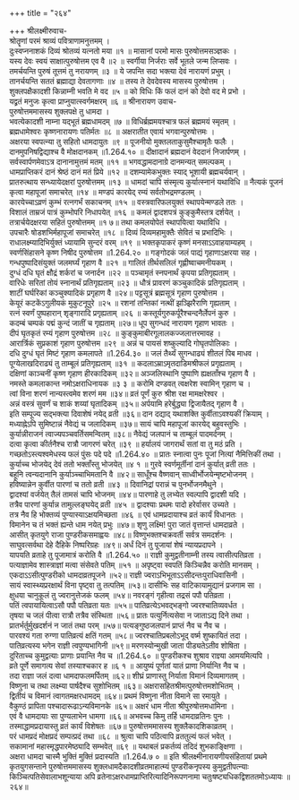 +++
title = "२६४"

+++
श्रीलक्ष्मीरुवाच-  
श्रोतॄणां परमं श्राव्यं पवित्राणामनुत्तमम् ।  
दुःस्वप्ननाशकं दिव्यं श्रोतव्यं यत्नतो मया ॥१ ॥
मासानां परमो मासः पुरुषोत्तमसञ्ज्ञकः ।  
यस्य देवः स्वयं साक्षात्पुरुषोत्तम एव वै ॥२ ॥
स्वर्गीया निर्जराः सर्वे भूतले जन्म लिप्सवः ।  
तमर्चयन्ति पुरुषं तूत्तमं तु नरायणम् ॥३ ॥
ये जपन्ति सदा भक्त्या देवं नारायणं प्रभुम् ।  
तानर्चयन्ति सततं ब्रह्माद्या देवतागणाः ॥४ ॥
तस्य ते देवदेवस्य मासस्य पुरुषोत्तम ।  
शुक्लपक्षैकादशी किन्नाम्नी भवति मे वद ॥५ ॥
को विधिः किं फलं दानं को देवो वद मे प्रभो ।  
यद्व्रतं मनुजः कृत्वा प्राप्नुयात्स्वर्गमक्षरम् ॥६ ॥
श्रीनारायण उवाच-  
पुरुषोत्तममासस्य शुक्लपक्षे तु धामदा ।  
भवत्येकादशी नाम्ना यद्भूतं ब्रह्मधामदम् ॥७ ॥
विधिर्ब्रह्ममयश्चात्र फलं ब्रह्ममयं स्मृतम् ।  
ब्रह्मधामेश्वरः कृष्णनारायणः पतिर्मतः ॥८ ॥
अक्षरातीत एवायं भगवान्पुरुषोत्तमः ।  
अक्षरया स्वपत्न्या तु सहितो धामदायुतः ॥९ ॥
पूजनीयो मुक्तलताकुसुमैश्चामृतैः फलैः ।  
दानमुपनिषद्विद्याश्च वै मोक्षदानकम् ॥1.264.१० ॥
दीक्षादानं ब्रह्मदानं वेददानं निजार्पणम् ।  
सर्वस्वार्पणमेवाऽत्र दानानामुत्तमं मतम् ॥११ ॥
भगवद्धामदानाग्रे दानमन्यत् समल्पकम् ।  
धामप्राप्तिकरं दानं श्रेष्ठं दानं मतं प्रिये ॥१२ ॥
दशम्यामेकभुक्तः स्याद् भूशायी ब्रह्मचर्यवान् ।  
प्रातरुत्थाय सन्ध्यायेदक्षरां पुरुषोत्तमम् ॥१३ ॥
धामदां चापि संस्मृत्य कुर्यात्स्नानं यथाविधि ॥
नैत्यकं पूजनं कृत्वा महापूजां समाचरेत् ॥१४ ॥
मण्डपं कारयेद् रम्यं सर्वतोभद्रमण्डलम् ।  
कारयेच्चाऽव्रणं कुम्भं रत्नगर्भं सकाचनम् ॥१५ ॥
वस्त्रवारिफलयुक्तं स्थापयेन्मण्डले ततः ।  
विशालं ताम्रजं पात्रं कुम्भोपरि निधापयेत् ॥१६ ॥
कमलं द्वादशपत्रं कुङ्कुमैस्तत्र दर्शयेत् ।  
तत्रार्चयेदक्षरया सहितं पुरुषोत्तमम् ॥१ ७॥
तथा कमलयोपेतं स्थापयित्वा यथाविधि ।  
उपचारैः षोडशभिर्महापूजां समाचरेत् ॥१८ ॥
दिव्यं दिव्यमहामुक्तैः सेवितं च प्रभादिभिः ।  
राधालक्ष्म्यादिभिर्युक्तं ध्यायामि सुन्दरं वरम् ॥१९ ॥
भक्तकृपाकरं कृष्णं मनसाऽऽवाहयाम्यहम् ।  
स्वर्णसिंहासने कृष्ण निषीद पुरुषोत्तम ॥1.264.२० ॥
गङ्गोदकं जलं पाद्यं गृहाणाऽक्षरया सह ।  
गन्धपुष्पादिसंयुक्तं जलमर्घ्यं गृहाण वै ॥२१ ॥
गालितं तीर्थसलिलं गृह्णीष्वाचमनीयकम् ।  
दुग्धं दधि घृतं क्षौद्रं शर्करां च जनार्दन ॥२२ ॥
पञ्चामृतं स्नपनार्थं कृपया प्रतिगृह्यताम् ।  
वारिधेः सरितां तोयं स्नानार्थं प्रतिगृह्यताम् ॥२३ ॥
धौत्रं प्रावरणं कञ्चुकादिकं प्रतिगृह्यताम् ।  
शाटीं घर्घरिकां कञ्चुक्यादिकं प्रगृहाण वै ॥२४॥
पट्टसूत्रं ब्रह्मसूत्रं गृहाण पुरुषोत्तम ।  
केयूरं कटकेंऽगुलीयकं मुकुटनूपुरे ॥२५ ॥
रशनां तन्तिकां नत्थीं झञ्झिरैराणि गृह्यताम् ।  
रत्नं स्वर्णं पुष्पहारान् शृङ्गारादि प्रगृह्यताम् ॥२६ ॥
कस्तूर्यगुरुकर्पूरैश्चन्दनैर्लेपनं कुरु ।  
कदम्बं चम्पकं पद्मं कुन्दं जातीं च गृह्यताम् ॥२७॥
धूप सुगन्धदं नारायण गृहाण भावतः ।  
दीपं घृतकृतं रम्यं गृहाण पुरुषोत्तम ॥२८ ॥
कुङ्कुमाबीरगूलालकज्जलात्तरमावह ।  
आरार्त्रिकं सुप्रकाशं गृहाण पुरुषोत्तम ॥२९ ॥
अन्नं च पायसं शष्कुल्यादि गोघृतपोलिकाः ।  
दधि दुग्धं घृतं मिष्टं गृहाण कमलापते ॥1.264.३० ॥
जलं तैर्थ्यं सुगन्धाढ्यं शीतलं पिब माधव ।  
पूग्येलाखदिराढ्यं तु ताम्बूलं प्रतिगृह्यताम् ॥३१ ॥
कदलाऽम्राऽमृतदाडिमश्रीफलं प्रगृह्यताम् ।  
दक्षिणां काञ्चनीं कृष्ण गृहाण हीरकादिकम् ॥३२॥
अञ्जलिस्थानि पुष्पाणि ह्यक्षताँश्च गृहाण वै ।  
नमस्ते कमलाकान्त नमोऽक्षराधिनायक ॥३ ३ ॥
करोमि दण्डवत् त्वक्षरेश स्वामिन् गृहाण च ।  
त्वां विना शरणं नान्यस्त्वमेव शरणं मम ॥३४॥
व्रतं पूर्णं कुरु श्रीश रक्ष मामक्षरेश्वर ।  
अन्नं वस्त्रं सुवर्णं च शाकं शय्यां घृतादिकम् ॥३५॥
अर्पयामि हरेर्बुद्ध्या द्विजायैतद् गृहाण वै ।  
इति सम्पूज्य सद्भक्त्या दिवाशेषं नयेद् व्रती ॥३६॥
दान दद्याद् यथाशक्ति कुर्वीताऽवश्यकीं क्रियाम् ।  
मध्याह्नेऽपि सुमिष्टान्नं नैवेद्यं च जलादिकम् ॥३७॥
सायं चापि महापूजां कारयेद् बहुवस्तुभिः ।  
कुर्यान्नीराजनं त्वाज्यपञ्चवर्तिसमन्वितम् ॥३८॥
नैवेद्यं जलपानं च ताम्बूलं पादमर्दनम् ।  
दत्वा कृत्वा कीर्तनैश्च रात्रौ जागरणं चरेत् ॥३९ ॥
हर्यालयं जागरार्थं सतां वा तु मठं प्रति ।  
गच्छतोऽस्त्यश्वमेधस्य फलं पुंसः पदे पदे ॥1.264.४० ॥
प्रातः स्नात्वा पुनः पूजां नित्यां नैमित्तिकीं तथा ।  
कुर्याच्च भोजयेद् देवं ततो भक्ताँस्तु भोजयेत् ॥४ १ ॥
गुरवे स्वर्णमूर्तीनां दानं कुर्यात् व्रती ततः ।  
बहूनि त्वन्यदानानि कुर्याञ्च्चाभिमतानि वै ॥४२॥
साधूँश्च वैष्णवान् साध्वीर्भोजयेन्मृष्टभोजनम् ।  
हविष्यान्नेन कुर्वीत पारणां च ततो व्रती ॥४३ ॥
दिवानिद्रां परान्नं च पुनर्भोजनमैथुने ।  
द्वादश्यां वर्जयेत् तैलं तामसं चापि भोजनम् ॥४४॥
पारणाहे तु लभ्येत स्वल्पापि द्वादशी यदि ।  
तत्रैव पारणां कुर्यान्न तामुल्लङ्घयेद् व्रती ॥४५ ॥
द्वादश्याः प्रथमः पादो हरेर्वासर उच्यते ।  
तत्र नैव हि भोक्तव्यं पुण्यास्याऽक्षयमिच्छता ॥४६ ॥
एवं धामप्रदायाश्च व्रतं कार्यं विधानतः ।  
विमानेन च तं भक्तं ह्यन्ते धाम नयेत् प्रभुः ॥४७॥
शृणु लक्ष्मि! पुरा जातं वृत्तान्तं धामदाव्रते ।  
आसीत् कृतयुगे राजा पुण्डरीकसमाह्वयः ॥४८॥
विष्णुभक्तश्चक्रवर्ती सर्वत्र समदर्शनः ।  
साघुवत्सर्वथा देहे दैहिके निष्परिग्रहः ॥४९॥
अर्धं दिनं तु पूजायां शेषं न्यायप्रदापने ।  
यापयति व्रताहे तु पूजामात्रं करोति वै ॥1.264.५० ॥
राज्ञी कुमुद्वतीनाम्नी तस्य त्वासीत्पतिव्रता ।  
पत्याज्ञामेव शास्त्राज्ञां मत्वा संसेवते पतिम् ॥५१ ॥
अपृष्ट्वा स्वपतिं किञ्चिन्नैव करोति मानसम् ।  
एकदाऽऽसीत्पुण्डरीको धामदाव्रतपूजने ॥५२॥
राज्ञी ज्वराऽभिभूताऽऽसीदन्तःपुराधिवासिनी ।  
सायं स्वास्थ्यप्ररक्षार्थं विना पृष्ट्वा तु तत्पतिम् ॥५३॥
दासीभिः सह वाटिकायामुद्यानं प्रजगाम सा ।  
क्षुधया चानुकूलं तु ज्वरानुत्तेजकं फलम् ॥५४॥
नवरङ्गं गृहीत्वा तद्रसं पपौ पतिव्रता ।  
पतिं त्वपायायित्वाऽसौ पपौ पतिव्रता यतः ॥५५॥
पातिव्रत्येऽभवद्भङ्गो ज्वरश्चातिव्यवर्धत ।  
तृषया च जलं पीत्वा रात्रौ तत्रैव संस्थिता ॥५६॥
प्रातः पत्युर्नित्यसेवा न जाताऽद्य दिने तथा ।  
प्रातर्भर्तुर्मुखदर्शनं न जातं तथा परम् ॥५७॥
पत्यङ्गुष्ठजलपानं प्राप्तं नैव च नैव च ।  
पारवश्यं गता रुग्णा पातिव्रत्यं क्षतिं गतम् ॥५८॥
ज्वरश्चातिप्रबलोऽभूद् वर्ष्म शुष्कायितं तदा ।  
पातिव्रत्यस्य भगेन राज्ञी त्वपुण्यभागिनी ॥५९॥
मरणस्योन्मुखी जाता पीड्यतेऽतीव शोषिता ।  
दुरिताच्च कुमुद्वत्याः प्राणाः प्रयान्ति नैव च ॥1.264.६० ॥
पुण्डरीकश्च शुश्राव राज्ञ्या आमयमित्यपि ।  
व्रते पूर्णे समागत्य सेवां तस्याश्चकार ह ॥६ १ ॥
आयुष्यं पूर्णतां यातं प्राणा निर्यान्ति नैव च ।  
तदा राज्ञा जलं दत्वा धामदाफलमर्पितम् ॥६२॥
शीघ्रं प्राणास्तु निर्याता विमानं दिव्यमागतम् ।  
विष्णुना च तथा लक्ष्म्या पार्षदैश्च सुशोभितम् ॥६३॥
अक्षरासहितश्रीमत्पुरुषोत्तमशोभितम् ।  
द्वितीयं च विमानं त्वागतमक्षरधामदम् ॥६४॥
प्रथमं विष्णुना नीता विमाने सा रमायुते ।  
वैकुण्ठं प्रापिता पश्चादारूढाऽन्यविमानके ॥६५॥
अक्षरं धाम नीता श्रीपुरुषोत्तमधामिना ।  
एवं वै धामदायाः सा पुण्यलाभेन धामगा ॥६६॥
अभवच्च किमु तर्हि धामदाव्रतिनः पुनः ।  
तस्माद्धामप्रदायास्तु व्रतं कार्यं विशेषतः ॥६७॥
पुरुषोत्तममासस्य शुक्लैकादशिकाव्रतम् ।  
परं धामप्रदं मोक्षप्रदं सम्पत्प्रदं तथा ॥६८ ॥
श्रुत्वा चापि पठित्वापि व्रततुल्यं फलं भवेत् ।  
सकामानां महास्मृद्धपारमेष्ठ्यादि सम्भवेत् ॥६९ ॥
यथाबलं प्रकर्तव्यं तदिदं शुभकाङ्क्षिणा ।  
अक्षरा धामदा चास्मै भुक्तिं मुक्तिं प्रदास्यति ॥1.264.७ ० ॥
इति श्रीलक्ष्मीनारायणीयसंहितायां प्रथमे कृतयुगसन्ताने पुरुषोत्तममासस्य शुक्लधामदैकादशीव्रतमाहात्म्यं पुण्डरीकनृपस्य कुमुद्वतीपत्न्याः किञ्चित्पतिसेवालाभशून्याया अपि व्रतेनाऽक्षरधामप्राप्तिरित्यादिनिरूपणनामा चतुःषष्ट्यधिकद्विशततमोऽध्यायः ॥२६४॥
    

